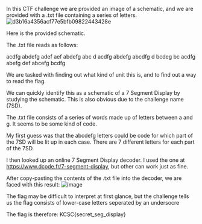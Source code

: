 In this CTF challenge we are provided an image of a schematic, and we are provided with a .txt file containing a series of letters. 
![d3b16a4356acf77e5bfb09822443428e](https://user-images.githubusercontent.com/20840927/213541909-ca6b28f3-0a53-45fa-be08-a7d7595d9b48.png)

Here is the provided schematic.

The .txt file reads as follows:

acdfg abdefg adef aef abdefg abc d acdfg abdefg abcdfg d bcdeg bc acdfg abefg def abcefg bcdfg

We are tasked with finding out what kind of unit this is, and to find out a way to read the flag.

We can quickly identify this as a schematic of a 7 Segment Display by studying the schematic. This is also obvious due to the challenge name (7SD).

The .txt file consists of a series of words made up of letters between a and g. It seems to be some kind of code. 

My first guess was that the abcdefg letters could be code for which part of the 7SD will be lit up in each case. There are 7 different letters for each part of the 7SD.

I then looked up an online 7 Segment Display decoder. I used the one at https://www.dcode.fr/7-segment-display, but other can work just as fine.

After copy-pasting the contents of the .txt file into the decoder, we are faced with this result:
![image](https://user-images.githubusercontent.com/20840927/213544021-e593e59c-36d1-4e2b-86b3-835f58f15b99.png)

The flag may be difficult to interpret at first glance, but the challenge tells us the flag consists of lower-case letters seperated by an undersocre


The flag is therefore: KCSC{secret_seg_display}
